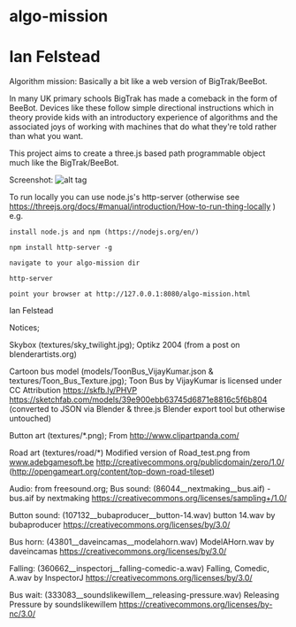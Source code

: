 # algo-mission
# Ian Felstead

Algorithm mission: Basically a bit like a web version of BigTrak/BeeBot.

In many UK primary schools BigTrak has made a comeback in the form of BeeBot.
Devices like these follow simple directional instructions which in theory provide kids with an introductory experience of algorithms and the associated joys of working with machines that do what they're told rather than what you want.

This project aims to create a three.js based path programmable object much like the BigTrak/BeeBot.

Screenshot:
![alt tag](https://cloud.githubusercontent.com/assets/5990178/19145914/21829310-8ba9-11e6-9619-04fbb6d4f722.JPG)

To run locally you can use node.js's http-server (otherwise see https://threejs.org/docs/#manual/introduction/How-to-run-thing-locally )
e.g.

	install node.js and npm (https://nodejs.org/en/)

	npm install http-server -g

	navigate to your algo-mission dir

	http-server

	point your browser at http://127.0.0.1:8080/algo-mission.html

Ian Felstead

Notices;

Skybox (textures/sky_twilight.jpg);
Optikz 2004 (from a post on blenderartists.org)

Cartoon bus model (models/ToonBus_VijayKumar.json & textures/Toon_Bus_Texture.jpg);
Toon Bus by VijayKumar is licensed under CC Attribution https://skfb.ly/PHVP
https://sketchfab.com/models/39e900ebb63745d6871e8816c5f6b804
(converted to JSON via Blender & three.js Blender export tool but otherwise untouched)

Button art (textures/*.png);
From http://www.clipartpanda.com/

Road art (textures/road/*)
Modified version of Road_test.png from www.adebgamesoft.be
http://creativecommons.org/publicdomain/zero/1.0/
(http://opengameart.org/content/top-down-road-tileset)

Audio: from freesound.org; 
Bus sound: (86044__nextmaking__bus.aif) - bus.aif by nextmaking
https://creativecommons.org/licenses/sampling+/1.0/

Button sound: (107132__bubaproducer__button-14.wav) button 14.wav by bubaproducer
https://creativecommons.org/licenses/by/3.0/

Bus horn: (43801__daveincamas__modelahorn.wav) ModelAHorn.wav by daveincamas
https://creativecommons.org/licenses/by/3.0/

Falling: (360662__inspectorj__falling-comedic-a.wav) Falling, Comedic, A.wav by InspectorJ
https://creativecommons.org/licenses/by/3.0/

Bus wait: (333083__soundslikewillem__releasing-pressure.wav) Releasing Pressure by soundslikewillem
https://creativecommons.org/licenses/by-nc/3.0/